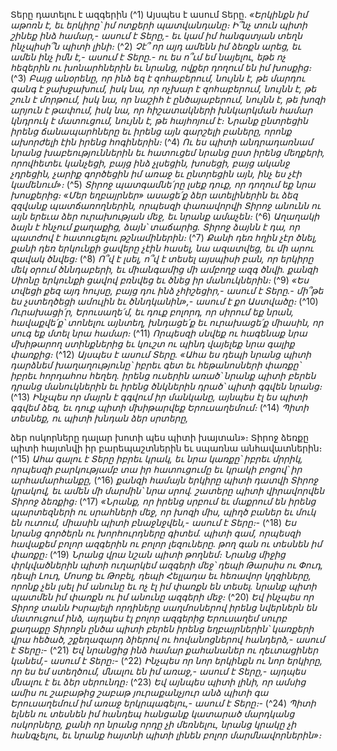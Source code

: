 
Տերը դատելու է ազգերին
(^1) Այսպես է ասում Տերը.
_«Երկինքն իմ աթոռն է,
եւ երկիրը՝ իմ ոտքերի պատվանդանը։
Ի՞նչ տուն պիտի շինեք ինձ համար,-
ասում է Տերը,-
եւ կամ իմ հանգստյան տեղն ինչպիսի՞ն պիտի լինի։_
(^2) _Չէ՞ որ այդ ամենն իմ ձեռքն արեց,
եւ ամեն ինչ իմն է,-
ասում է Տերը.-
ու ես ո՞ւմ եմ նայելու, եթե ոչ հեզերին ու խոնարհներին
եւ նրանց, ովքեր դողում են իմ խոսքից։_
(^3) _Բայց անօրենը, որ ինձ եզ է զոհաբերում,
նույնն է, թե մարդու գանգ է ջախջախում,
իսկ նա, որ ոչխար է զոհաբերում,
նույնն է, թե շուն է մորթում,
իսկ նա, որ նաշիհ է ընծայաբերում,
նույնն է, թե խոզի արյուն է թափում,
իսկ նա, որ հիշատակների խնկարկման համար կնդրուկ է մատուցում,
նույնն է, թե հայհոյում է։
Նրանք ընտրեցին իրենց ճանապարհները
եւ իրենց այն գարշելի բաները,
որոնք ախորժելի էին իրենց հոգիներին։_
(^4) _Ու ես պիտի անդրադառնամ նրանց խաբեություններին
եւ հատուցեմ նրանց ըստ իրենց մեղքերի,
որովհետեւ կանչեցի, բայց ինձ չլսեցին,
խոսեցի, բայց ականջ չդրեցին,
չարիք գործեցին իմ առաջ
եւ ընտրեցին այն, ինչ ես չէի կամենում»։_
(^5) _Տիրոջ պատգամնե՛րը լսեք դուք,
որ դողում եք նրա խոսքերից։
«Մեր եղբայրներ» ասացե՛ք
ձեր ատելիներին եւ ձեզ զզվանք պատճառողներին,
որպեսզի փառավորվի Տիրոջ անունն ու այն երեւա ձեր ուրախության մեջ,
եւ նրանք ամաչեն։_
(^6) _Աղաղակի ձայն է հնչում քաղաքից, ձայն՝ տաճարից.
Տիրոջ ձայնն է դա, որ պատժով է հատուցելու թշնամիներին։_
(^7) _Քանի դեռ հղին չէր ծնել,
քանի դեռ երկունքի ցավերը չէին հասել,
նա ազատվեց, եւ մի արու զավակ ծնվեց։_
(^8) _Ո՞վ է լսել, ո՞վ է տեսել այսպիսի բան,
որ երկիրը մեկ օրում ծննդաբերի,
եւ միանգամից մի ամբողջ ազգ ծնվի.
քանզի Սիոնը երկունքի ցավով բռնվեց եւ ծնեց իր մանուկներին։_
(^9) _«Ես տվեցի քեզ այդ հույսը,
բայց դու ինձ չհիշեցիր,-
ասում է Տերը.-
մի՞թե ես չստեղծեցի ամուլին եւ ծննդկանին»,-
ասում է քո Աստվածը։_
(^10) _Ուրախացի՛ր, Երուսաղե՛մ,
եւ դուք բոլորդ, որ սիրում եք նրան, հավաքվե՛ք՝
տոնելու այնտեղ,
խնդացե՛ք եւ ուրախացե՛ք միասին,
որ սուգ եք մտել նրա համար։_
(^11) _Որպեսզի սնվեք ու հագենաք նրա մխիթարող ստինքներից
եւ կուշտ ու պինդ վայելեք նրա գալիք փառքից։_
(^12) _Այսպես է ասում Տերը.
«Ահա ես դեպի նրանց պիտի դարձնեմ խաղաղությունը՝ իբրեւ գետ
եւ հեթանոսների փառքը՝ իբրեւ հորդահոս հեղեղ.
իրենց ուսերին առած՝ նրանք պիտի բերեն դրանց մանուկներին
եւ իրենց ծնկներին դրած՝ պիտի գգվեն նրանց։_
(^13) _Ինչպես որ մայրն է գգվում իր մանկանը,
այնպես էլ ես պիտի գգվեմ ձեզ,
եւ դուք պիտի մխիթարվեք Երուսաղեմում։_
(^14) _Պիտի տեսնեք, ու պիտի խնդան ձեր սրտերը,_


ձեր ոսկորները դալար խոտի պես պիտի խայտան»։
Տիրոջ ձեռքը պիտի հայտնվի իր բարեպաշտներին
եւ սպառնա անհավատներին։
(^15) _Ահա գալու է Տերը իբրեւ կրակ,
եւ նրա կառքը՝ իբրեւ մրրիկ,
որպեսզի բարկությամբ տա իր հատուցումը
եւ կրակի բոցով՝ իր արհամարհանքը,_
(^16) _քանզի համայն երկիրը պիտի դատվի Տիրոջ կրակով,
եւ ամեն մի մարմին՝ նրա սրով.
շատերը պիտի վիրավորվեն Տիրոջ ձեռքից։_
(^17) _«Նրանք, որ իրենց սրբում եւ մաքրում են իրենց պարտեզների ու սրահների մեջ,
որ խոզի միս, պիղծ բաներ եւ մուկ են ուտում,
միասին պիտի բնաջնջվեն,-
ասում է Տերը։-_
(^18) _Ես նրանց գործերն ու խորհուրդները գիտեմ.
պիտի գամ, որպեսզի հավաքեմ բոլոր ազգերին ու բոլոր լեզուները.
թող գան ու տեսնեն իմ փառքը։_
(^19) _Նրանց վրա նշան պիտի թողնեմ։
Նրանց միջից փրկվածներին պիտի ուղարկեմ ազգերի մեջ՝
դեպի Թարսիս ու Փուդ,
դեպի Լուդ, Մոսոք եւ Թոբել,
դեպի Հելլադա եւ հեռավոր կղզիները,
որոնք չեն լսել իմ անունը
եւ ոչ էլ իմ փառքն են տեսել.
նրանք պիտի պատմեն իմ փառքն ու իմ անունը ազգերի մեջ։_
(^20) _Եվ ինչպես որ Տիրոջ տանն Իսրայելի որդիները
սաղմոսներով իրենց նվերներն են մատուցում ինձ,
այդպես էլ բոլոր ազգերից Երուսաղեմ սուրբ քաղաքը
Տիրոջն ընծա պիտի բերեն իրենց եղբայրներին՝ կառքերի վրա հեծած,
շքեղազարդ ձիերով ու հովանոցներով հանդերձ,-
ասում է Տերը։-_
(^21) _Եվ նրանցից ինձ համար քահանաներ ու ղեւտացիներ կանեմ,-
ասում է Տերը։-_
(^22) _Ինչպես որ նոր երկինքն ու նոր երկիրը, որ ես եմ ստեղծում,
մնալու են իմ առաջ,- ասում է Տերը,-
այդպես մնալու է եւ ձեր սերունդը։_
(^23) _Եվ այնպես պիտի լինի,
որ ամսից ամիս ու շաբաթից շաբաթ
յուրաքանչյուր անձ պիտի գա
Երուսաղեմում իմ առաջ երկրպագելու,-
ասում է Տերը։-_
(^24) _Պիտի ելնեն ու տեսնեն իմ հանդեպ հանցանք կատարած մարդկանց ոսկորները,
քանի որ նրանց որդը չի մեռնելու,
նրանց կրակը չի հանգչելու,
եւ նրանք հայտնի պիտի լինեն բոլոր մարմնավորներին»։_

